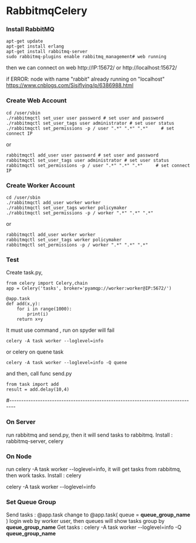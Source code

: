 # RabbitmqCelery

### Install RabbitMQ
    apt-get update 
    apt-get install erlang
    apt-get install rabbitmq-server
    sudo rabbitmq-plugins enable rabbitmq_management# web running
    
then we can connect on web
http://IP:15672/  or http://localhost:15672/  

if ERROR: node with name "rabbit" already running on "localhost"
https://www.cnblogs.com/Sisiflying/p/6386988.html 

### Create Web Account

    cd /user/sbin
    ./rabbitmqctl set_user user password # set user and password
    ./rabbitmqctl set_user_tags user administrator # set user status
    ./rabbitmqctl set_permissions -p / user ".*" ".*" ".*"     # set connect IP
or

    rabbitmqctl add_user user password # set user and password
    rabbitmqctl set_user_tags user administrator # set user status
    rabbitmqctl set_permissions -p / user ".*" ".*" ".*"     # set connect IP

### Create Worker Account

    cd /user/sbin
    ./rabbitmqctl add_user worker worker
    ./rabbitmqctl set_user_tags worker policymaker
    ./rabbitmqctl set_permissions -p / worker ".*" ".*" ".*"   
or

    rabbitmqctl add_user worker worker
    rabbitmqctl set_user_tags worker policymaker
    rabbitmqctl set_permissions -p / worker ".*" ".*" ".*"   

### Test

Create task.py, 

    from celery import Celery,chain
    app = Celery('tasks', broker='pyamqp://worker:worker@IP:5672/')

    @app.task
    def add(x,y):
        for i in range(1000):
            print(i)
        return x+y

It must use command , run on spyder will fail

    celery -A task worker --loglevel=info
or celery on quene task

    celery -A task worker --loglevel=info -Q quene

and then, call func send.py

    from task import add
    result = add.delay(10,4)
#--------------------------------------------------------------------------------
### On Server 
run rabbitmq and send.py, then it will send tasks to rabbitmq.
Install : rabbitmq-server, celery
<!--crontab : git clone url, python3 job-->

### On Node 
run celery -A task worker --loglevel=info, it will get tasks from rabbitmq, then work tasks.
Install : celery
<!--crontab : git clone url
vim /etc/rc.local # it will run on boot-->
celery -A task worker --loglevel=info 

### Set Queue Group

Send tasks : @app.task change to @app.task( queue = **queue_group_name** )
login web by worker user, then queues will show tasks group by **queue_group_name**
Get tasks : celery -A task worker --loglevel=info -Q **queue_group_name** 



<!--Set Watch
pip install watchdog

watchmedo auto-restart -- celery -A task worker --loglevel=info -Q add,add2,class-->

